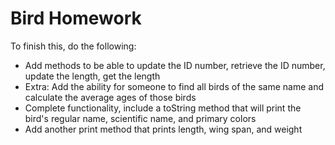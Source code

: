# Bird Homework

To finish this, do the following:

* Add methods to be able to update the ID number, retrieve the ID number, update the length, get the length
* Extra: Add the ability for someone to find all birds of the same name and calculate the average ages of those birds
* Complete functionality, include a toString method that will print the bird's regular name, scientific name, and primary colors
* Add another print method that prints length, wing span, and weight
